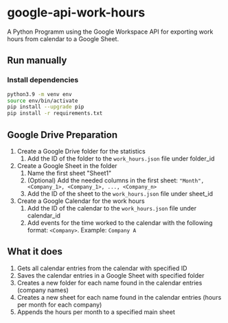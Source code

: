 # google-api-work-hours
A Python Programm using the Google Workspace API for exporting work hours from calendar to a Google Sheet.

## Run manually

### Install dependencies

```bash
python3.9 -m venv env
source env/bin/activate
pip install --upgrade pip
pip install -r requirements.txt
``` 

## Google Drive Preparation
1. Create a Google Drive folder for the statistics
    1. Add the ID of the folder to the `work_hours.json` file under folder_id
2. Create a Google Sheet in the folder
    1. Name the first sheet "Sheet1"
    2. (Optional) Add the needed columns in the first sheet: `"Month", <Company_1>, <Company_1>, ..., <Company_n>`
    3. Add the ID of the sheet to the `work_hours.json` file under sheet_id
3. Create a Google Calendar for the work hours
    1. Add the ID of the calendar to the `work_hours.json` file under calendar_id
    2. Add events for the time worked to the calendar with the following format: `<Company>`. Example: `Company A`


## What it does
1. Gets all calendar entries from the calendar with specified ID
2. Saves the calendar entries in a Google Sheet with specified folder
3. Creates a new folder for each name found in the calendar entries (company names)
4. Creates a new sheet for each name found in the calendar entries (hours per month for each company)
5. Appends the hours per month to a specified main sheet